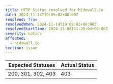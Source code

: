 ```yaml
---
title: HTTP Status resolved for hidewall.io
date: 2024-11-14T19:09:02+00:00Z
resolved: True
resolvedWhen: 2024-11-14T19:09:02+00:00Z
resolvedStartTime: 2024-11-08T11:28:04+00:00Z
severity: notice
affected:
  - hidewall.io
section: issue
---
```


| Expected Statuses | Actual Status  |
|-------------------|----------------|
| 200, 301, 302, 403 | 403 |
